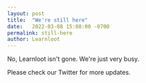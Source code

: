 ```yaml
---
layout: post
title:  "We're still here"
date:   2022-03-08 15:08:00 -0700
permalink: still-here
author: Learnloot
---
```


No, Learnloot isn't gone. We're just very busy.

Please check our Twitter for more updates.